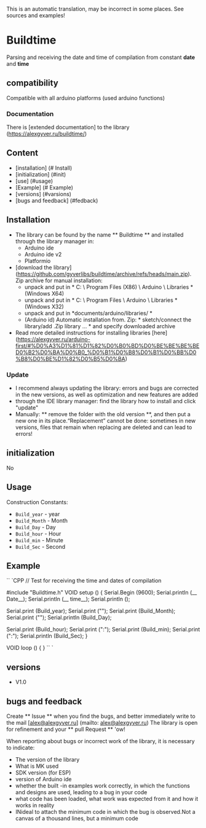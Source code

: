 This is an automatic translation, may be incorrect in some places. See sources and examples!

# Buildtime
Parsing and receiving the date and time of compilation from constant __date__ and __time__

## compatibility
Compatible with all arduino platforms (used arduino functions)

### Documentation
There is [extended documentation] to the library (https://alexgyver.ru/buildtime/)

## Content
- [installation] (# Install)
- [initialization] (#init)
- [use] (#usage)
- [Example] (# Example)
- [versions] (#varsions)
- [bugs and feedback] (#fedback)

<a id="install"> </a>
## Installation
- The library can be found by the name ** Buildtime ** and installed through the library manager in:
    - Arduino ide
    - Arduino ide v2
    - Platformio
- [download the library] (https://github.com/gyverlibs/buildtime/archive/refs/heads/main.zip). Zip archive for manual installation:
    - unpack and put in * C: \ Program Files (X86) \ Arduino \ Libraries * (Windows X64)
    - unpack and put in * C: \ Program Files \ Arduino \ Libraries * (Windows X32)
    - unpack and put in *documents/arduino/libraries/ *
    - (Arduino id) Automatic installation from. Zip: * sketch/connect the library/add .Zip library ... * and specify downloaded archive
- Read more detailed instructions for installing libraries [here] (https://alexgyver.ru/arduino-first/#%D0%A3%D1%81%D1%82%D0%B0%BD%D0%BE%BE%BE%BED0%B2%D0%BA%D0%B0_%D0%B1%D0%B8%D0%B1%D0%BB%D0%B8%D0%BE%D1%82%D0%B5%D0%BA)
### Update
- I recommend always updating the library: errors and bugs are corrected in the new versions, as well as optimization and new features are added
- through the IDE library manager: find the library how to install and click "update"
- Manually: ** remove the folder with the old version **, and then put a new one in its place.“Replacement” cannot be done: sometimes in new versions, files that remain when replacing are deleted and can lead to errors!


<a id="init"> </a>
## initialization
No

<a id="usage"> </a>
## Usage
Construction Constants:
- `Build_year` - year
- `Build_Month` - Month
- `Build_Day` - Day
- `Build_hour` - Hour
- `Build_min` - Minute
- `Build_Sec` - Second

<a id="EXAMPLE"> </a>
## Example
`` `CPP
// Test for receiving the time and dates of compilation

#include "Buildtime.h"
VOID setup () {
  Serial.Begin (9600);
  Serial.println (__ Date__);
  Serial.println (__ time__);
  Serial.println ();
  
  Serial.print (Build_year);
  Serial.print ("");
  Serial.print (Build_Month);
  Serial.print ("");
  Serial.println (Build_Day);

  Serial.print (Build_hour);
  Serial.print (":");
  Serial.print (Build_min);
  Serial.print (":");
  Serial.println (Build_Sec);
}

VOID loop () {
}
`` `

<a id="versions"> </a>
## versions
- V1.0

<a id="feedback"> </a>
## bugs and feedback
Create ** Issue ** when you find the bugs, and better immediately write to the mail [alex@alexgyver.ru] (mailto: alex@alexgyver.ru)
The library is open for refinement and your ** pull Request ** 'ow!


When reporting about bugs or incorrect work of the library, it is necessary to indicate:
- The version of the library
- What is MK used
- SDK version (for ESP)
- version of Arduino ide
- whether the built -in examples work correctly, in which the functions and designs are used, leading to a bug in your code
- what code has been loaded, what work was expected from it and how it works in reality
- INideal to attach the minimum code in which the bug is observed.Not a canvas of a thousand lines, but a minimum code